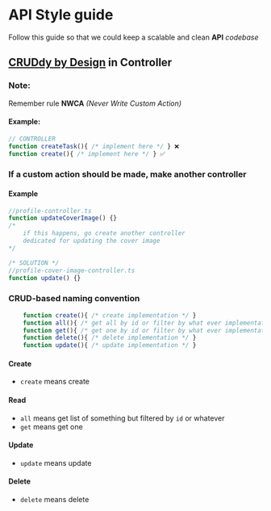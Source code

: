# API Style guide

Follow this guide so that we could keep a scalable and clean **API** _codebase_

## [CRUDdy by Design](https://github.com/adamwathan/laracon2017/blob/master/readme.md) in Controller

### Note:

Remember rule **NWCA** _(Never Write Custom Action)_

#### Example:

```js
// CONTROLLER
function createTask(){ /* implement here */ } ❌
function create(){ /* implement here */ } ✅
```

### If a custom action should be made, make another controller

#### Example

```js
//profile-controller.ts
function updateCoverImage() {}
/*
    if this happens, go create another controller
    dedicated for updating the cover image
*/

/* SOLUTION */
//profile-cover-image-controller.ts
function update() {}
```

### CRUD-based naming convention

```js
    function create(){ /* create implementation */ }
    function all(){ /* get all by id or filter by what ever implementation */ }
    function get(){ /* get one by id or filter by what ever implementation */ }
    function delete(){ /* delete implementation */ }
    function update(){ /* update implementation */ }

```

#### Create

- `create` means create

#### Read

- `all` means get list of something but filtered by `id` or whatever
- `get` means get one

#### Update

- `update` means update

#### Delete

- `delete` means delete
